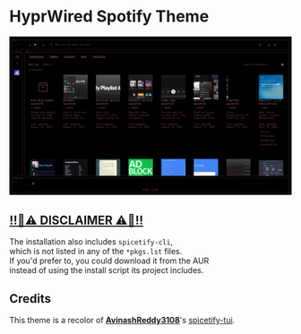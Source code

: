 # HyprWired Spotify Theme
![](./showcase.png)

## [‼️🚨⚠️ DISCLAIMER ⚠️🚨‼️](../../README.md)
The installation also includes `spicetify-cli`,<br>
which is not listed in any of the `*pkgs.lst` files.<br>
If you'd prefer to, you could download it from the AUR<br>
instead of using the install script its project includes.

## Credits
This theme is a recolor of [**AvinashReddy3108**](https://github.com/AvinashReddy3108)'s [spicetify-tui](https://github.com/AvinashReddy3108/spicetify-tui).